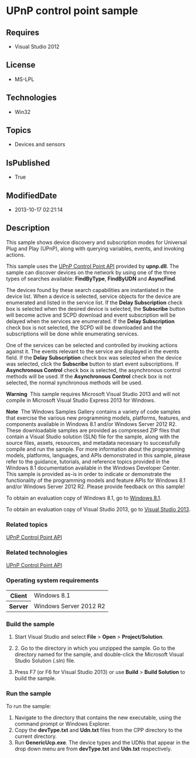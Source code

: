 # UPnP control point sample
## Requires
* Visual Studio 2012
## License
* MS-LPL
## Technologies
* Win32
## Topics
* Devices and sensors
## IsPublished
* True
## ModifiedDate
* 2013-10-17 02:21:14
## Description

<div id="mainSection">
<p>This sample shows device discovery and subscription modes for Universal Plug and Play (UPnP), along with querying variables, events, and invoking actions.
</p>
<p>This sample uses the <a href="http://msdn.microsoft.com/en-us/library/windows/desktop/aa381109">
UPnP Control Point API</a> provided by <b>upnp.dll</b>. The sample can discover devices on the network by using one of the three types of searches available:
<b>FindByType</b>, <b>FindByUDN</b> and <b>AsyncFind</b>. </p>
<p>The devices found by these search capabilities are instantiated in the device list. When a device is selected, service objects for the device are enumerated and listed in the service list. If the
<b>Delay Subscription</b> check box is selected when the desired device is selected, the
<b>Subscribe</b> button will become active and SCPD download and event subscription will be delayed when the services are enumerated. If the
<b>Delay Subscription</b> check box is not selected, the SCPD will be downloaded and the subscriptions will be done while enumerating services.
</p>
<p>One of the services can be selected and controlled by invoking actions against it. The events relevant to the service are displayed in the events field. If the
<b>Delay Subscription</b> check box was selected when the device was selected, click the
<b>Subscribe</b> button to start event subscriptions. If <b>Asynchronous Control</b> check box is selected, the asynchronous control methods will be used. If the
<b>Asynchronous Control</b> check box is not selected, the normal synchronous methods will be used.
</p>
<p class="note"><b>Warning</b>&nbsp;&nbsp;This sample requires Microsoft Visual Studio&nbsp;2013 and will not compile in Microsoft Visual Studio Express&nbsp;2013 for Windows.</p>
<p class="note"><b>Note</b>&nbsp;&nbsp;The Windows Samples Gallery contains a variety of code samples that exercise the various new programming models, platforms, features, and components available in Windows&nbsp;8.1 and/or Windows Server&nbsp;2012&nbsp;R2. These downloadable samples
 are provided as compressed ZIP files that contain a Visual Studio solution (SLN) file for the sample, along with the source files, assets, resources, and metadata necessary to successfully compile and run the sample. For more information about the programming
 models, platforms, languages, and APIs demonstrated in this sample, please refer to the guidance, tutorials, and reference topics provided in the Windows&nbsp;8.1 documentation available in the Windows Developer Center. This sample is provided as-is in order to
 indicate or demonstrate the functionality of the programming models and feature APIs for Windows&nbsp;8.1 and/or Windows Server&nbsp;2012&nbsp;R2. Please provide feedback on this sample!</p>
<p>To obtain an evaluation copy of Windows&nbsp;8.1, go to <a href="http://go.microsoft.com/fwlink/p/?linkid=301696">
Windows&nbsp;8.1</a>.</p>
<p>To obtain an evaluation copy of Visual Studio&nbsp;2013, go to <a href="http://go.microsoft.com/fwlink/p/?linkid=301697">
Visual Studio&nbsp;2013</a>.</p>
<h3><a id="related_topics"></a>Related topics</h3>
<dl><dt><a href="http://msdn.microsoft.com/en-us/library/windows/desktop/aa381109">UPnP Control Point API</a>
</dt></dl>
<h3>Related technologies</h3>
<a href="http://msdn.microsoft.com/en-us/library/windows/desktop/aa381109">UPnP Control Point API</a>
<h3>Operating system requirements</h3>
<table>
<tbody>
<tr>
<th>Client</th>
<td><dt>Windows&nbsp;8.1 </dt></td>
</tr>
<tr>
<th>Server</th>
<td><dt>Windows Server&nbsp;2012&nbsp;R2 </dt></td>
</tr>
</tbody>
</table>
<h3>Build the sample</h3>
<ol>
<li>
<p>Start Visual Studio and select <b>File</b> &gt; <b>Open</b> &gt; <b>Project/Solution</b>.</p>
</li><li>
<p>2. Go to the directory in which you unzipped the sample. Go to the directory named for the sample, and double-click the Microsoft Visual Studio Solution (.sln) file.</p>
</li><li>
<p>Press F7 (or F6 for Visual Studio&nbsp;2013) or use <b>Build</b> &gt; <b>Build Solution</b> to build the sample.</p>
</li></ol>
<h3>Run the sample</h3>
<p>To run the sample:</p>
<ol>
<li>Navigate to the directory that contains the new executable, using the command prompt or Windows Explorer.
</li><li>Copy the <b>devType.txt</b> and <b>Udn.txt</b> files from the CPP directory to the current directory.
</li><li>Run <b>GenericUcp.exe</b>. The device types and the UDNs that appear in the drop down menu are from
<b>devType.txt</b> and <b>Udn.txt</b> respectively. </li></ol>
</div>
